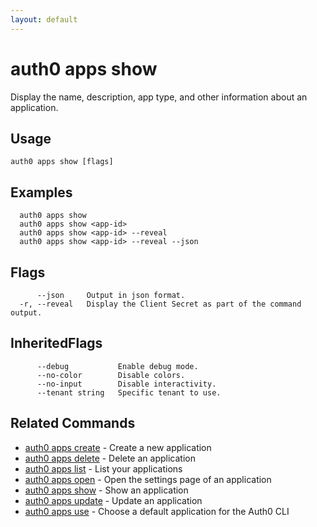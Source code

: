 ```yaml
---
layout: default
---
```

# auth0 apps show

Display the name, description, app type, and other information about an application.

## Usage
```
auth0 apps show [flags]
```

## Examples

```
  auth0 apps show
  auth0 apps show <app-id>
  auth0 apps show <app-id> --reveal
  auth0 apps show <app-id> --reveal --json
```


## Flags

```
      --json     Output in json format.
  -r, --reveal   Display the Client Secret as part of the command output.
```


## InheritedFlags

```
      --debug           Enable debug mode.
      --no-color        Disable colors.
      --no-input        Disable interactivity.
      --tenant string   Specific tenant to use.
```


## Related Commands

- [auth0 apps create](auth0_apps_create.md) - Create a new application
- [auth0 apps delete](auth0_apps_delete.md) - Delete an application
- [auth0 apps list](auth0_apps_list.md) - List your applications
- [auth0 apps open](auth0_apps_open.md) - Open the settings page of an application
- [auth0 apps show](auth0_apps_show.md) - Show an application
- [auth0 apps update](auth0_apps_update.md) - Update an application
- [auth0 apps use](auth0_apps_use.md) - Choose a default application for the Auth0 CLI


